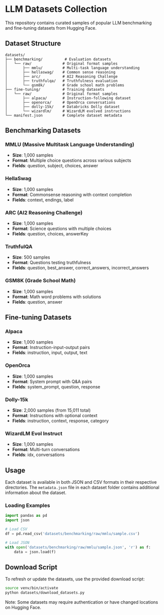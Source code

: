 # LLM Datasets Collection

This repository contains curated samples of popular LLM benchmarking and fine-tuning datasets from Hugging Face.

## Dataset Structure

```
datasets/
├── benchmarking/          # Evaluation datasets
│   └── raw/              # Original format samples
│       ├── mmlu/         # Multi-task language understanding
│       ├── hellaswag/    # Common sense reasoning
│       ├── arc/          # AI2 Reasoning Challenge
│       ├── truthfulqa/   # Truthfulness evaluation
│       └── gsm8k/        # Grade school math problems
├── fine-tuning/          # Training datasets
│   └── raw/              # Original format samples
│       ├── alpaca/       # Instruction-following dataset
│       ├── openorca/     # OpenOrca conversations
│       ├── dolly-15k/    # Databricks Dolly dataset
│       └── wizardlm/     # WizardLM evolved instructions
└── manifest.json         # Complete dataset metadata
```

## Benchmarking Datasets

### MMLU (Massive Multitask Language Understanding)
- **Size**: 1,000 samples
- **Format**: Multiple choice questions across various subjects
- **Fields**: question, subject, choices, answer

### HellaSwag
- **Size**: 1,000 samples
- **Format**: Commonsense reasoning with context completion
- **Fields**: context, endings, label

### ARC (AI2 Reasoning Challenge)
- **Size**: 1,000 samples
- **Format**: Science questions with multiple choices
- **Fields**: question, choices, answerKey

### TruthfulQA
- **Size**: 500 samples
- **Format**: Questions testing truthfulness
- **Fields**: question, best_answer, correct_answers, incorrect_answers

### GSM8K (Grade School Math)
- **Size**: 1,000 samples
- **Format**: Math word problems with solutions
- **Fields**: question, answer

## Fine-tuning Datasets

### Alpaca
- **Size**: 1,000 samples
- **Format**: Instruction-input-output pairs
- **Fields**: instruction, input, output, text

### OpenOrca
- **Size**: 1,000 samples
- **Format**: System prompt with Q&A pairs
- **Fields**: system_prompt, question, response

### Dolly-15k
- **Size**: 2,000 samples (from 15,011 total)
- **Format**: Instructions with optional context
- **Fields**: instruction, context, response, category

### WizardLM Evol Instruct
- **Size**: 1,000 samples
- **Format**: Multi-turn conversations
- **Fields**: idx, conversations

## Usage

Each dataset is available in both JSON and CSV formats in their respective directories. The `metadata.json` file in each dataset folder contains additional information about the dataset.

### Loading Examples

```python
import pandas as pd
import json

# Load CSV
df = pd.read_csv('datasets/benchmarking/raw/mmlu/sample.csv')

# Load JSON
with open('datasets/benchmarking/raw/mmlu/sample.json', 'r') as f:
    data = json.load(f)
```

## Download Script

To refresh or update the datasets, use the provided download script:

```bash
source venv/bin/activate
python datasets/download_datasets.py
```

Note: Some datasets may require authentication or have changed locations on Hugging Face.
